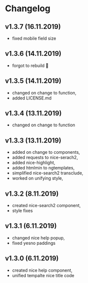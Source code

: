 # Changelog

## v1.3.7 (16.11.2019)
- fixed mobile field size


## v1.3.6 (14.11.2019)
- forgot to rebuild 🤦


## v1.3.5 (14.11.2019)
- changed on change to function,
- added LICENSE.md


## v1.3.4 (13.11.2019)
- changed on change to function


## v1.3.3 (13.11.2019)
- added on change to components,
- added requests to nice-serach2,
- added nice-highlight,
- added htmlmin to ngtemplates,
- simplified nice-search2 transclude,
- worked on unifying style,


## v1.3.2 (8.11.2019)
- created nice-search2 component,
- style fixes


## v1.3.1 (6.11.2019)
- changed nice help popup,
- fixed yesno paddings


## v1.3.0 (6.11.2019)
- created nice help component,
- unified tempalte nice title code